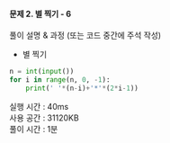 #### 문제 2. 별 찍기 - 6

풀이 설명 & 과정 (또는 코드 중간에 주석 작성)
- 별 찍기

```python
n = int(input())
for i in range(n, 0, -1):
    print(' '*(n-i)+'*'*(2*i-1))
```

실행 시간 : 40ms  
사용 공간 : 31120KB  
풀이 시간 : 1분
